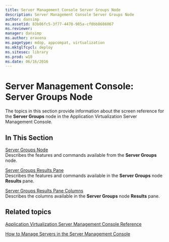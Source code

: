 ```yaml
---
title: Server Management Console Server Groups Node
description: Server Management Console Server Groups Node
author: dansimp
ms.assetid: 83b86fc5-3f77-4470-985a-cf0bb8686067
ms.reviewer: 
manager: dansimp
ms.author: eravena
ms.pagetype: mdop, appcompat, virtualization
ms.mktglfcycl: deploy
ms.sitesec: library
ms.prod: w10
ms.date: 06/16/2016
---
```



# Server Management Console: Server Groups Node


The topics in this section provide information about the screen reference for the **Server Groups** node in the Application Virtualization Server Management Console.

## In This Section


<a href="" id="server-groups-node"></a>[Server Groups Node](server-groups-node.md)  
Describes the features and commands available from the **Server Groups** node.

<a href="" id="server-groups-results-pane"></a>[Server Groups Results Pane](server-groups-results-pane.md)  
Describes the features and commands available in the **Server Groups** node **Results** pane.

<a href="" id="server-groups-results-pane-columns"></a>[Server Groups Results Pane Columns](server-groups-results-pane-columns.md)  
Describes the columns available in the **Server Groups** node **Results** pane.

## Related topics


[Application Virtualization Server Management Console Reference](application-virtualization-server-management-console-reference.md)

[How to Manage Servers in the Server Management Console](how-to-manage-servers-in-the-server-management-console.md)

 

 





